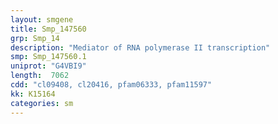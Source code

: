 ```yaml
---
layout: smgene
title: Smp_147560
grp: Smp_14
description: "Mediator of RNA polymerase II transcription"
smp: Smp_147560.1
uniprot: "G4VBI9"
length:  7062
cdd: "cl09408, cl20416, pfam06333, pfam11597"
kk: K15164
categories: sm
---
```

